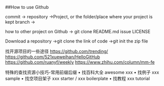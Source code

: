 ##How to use Github

commit ->
repository ->Project, or the folder/place where your project is kept
branch ->

how to other project on Github ->
git clone
README.md
issue
LICENSE

Download a repository 
->git clone the link of code
->git init the zip file

找开源项目的一些途径
https://github.com/trending/
https://github.com/521xueweihan/HelloGitHub
https://github.com/ruanyf/weekly
https://www.zhihu.com/column/mm-fe

特殊的查找资源小技巧-常用前缀后缀 
• 找百科大全 awesome xxx
• 找例子 xxx sample
• 找空项目架子 xxx starter / xxx boilerplate 
• 找教程  xxx tutorial